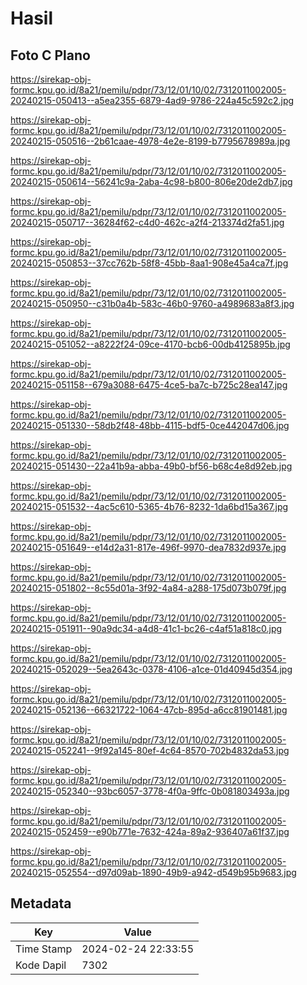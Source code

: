 # Hasil

## Foto C Plano

https://sirekap-obj-formc.kpu.go.id/8a21/pemilu/pdpr/73/12/01/10/02/7312011002005-20240215-050413--a5ea2355-6879-4ad9-9786-224a45c592c2.jpg

https://sirekap-obj-formc.kpu.go.id/8a21/pemilu/pdpr/73/12/01/10/02/7312011002005-20240215-050516--2b61caae-4978-4e2e-8199-b7795678989a.jpg

https://sirekap-obj-formc.kpu.go.id/8a21/pemilu/pdpr/73/12/01/10/02/7312011002005-20240215-050614--56241c9a-2aba-4c98-b800-806e20de2db7.jpg

https://sirekap-obj-formc.kpu.go.id/8a21/pemilu/pdpr/73/12/01/10/02/7312011002005-20240215-050717--36284f62-c4d0-462c-a2f4-213374d2fa51.jpg

https://sirekap-obj-formc.kpu.go.id/8a21/pemilu/pdpr/73/12/01/10/02/7312011002005-20240215-050853--37cc762b-58f8-45bb-8aa1-908e45a4ca7f.jpg

https://sirekap-obj-formc.kpu.go.id/8a21/pemilu/pdpr/73/12/01/10/02/7312011002005-20240215-050950--c31b0a4b-583c-46b0-9760-a4989683a8f3.jpg

https://sirekap-obj-formc.kpu.go.id/8a21/pemilu/pdpr/73/12/01/10/02/7312011002005-20240215-051052--a8222f24-09ce-4170-bcb6-00db4125895b.jpg

https://sirekap-obj-formc.kpu.go.id/8a21/pemilu/pdpr/73/12/01/10/02/7312011002005-20240215-051158--679a3088-6475-4ce5-ba7c-b725c28ea147.jpg

https://sirekap-obj-formc.kpu.go.id/8a21/pemilu/pdpr/73/12/01/10/02/7312011002005-20240215-051330--58db2f48-48bb-4115-bdf5-0ce442047d06.jpg

https://sirekap-obj-formc.kpu.go.id/8a21/pemilu/pdpr/73/12/01/10/02/7312011002005-20240215-051430--22a41b9a-abba-49b0-bf56-b68c4e8d92eb.jpg

https://sirekap-obj-formc.kpu.go.id/8a21/pemilu/pdpr/73/12/01/10/02/7312011002005-20240215-051532--4ac5c610-5365-4b76-8232-1da6bd15a367.jpg

https://sirekap-obj-formc.kpu.go.id/8a21/pemilu/pdpr/73/12/01/10/02/7312011002005-20240215-051649--e14d2a31-817e-496f-9970-dea7832d937e.jpg

https://sirekap-obj-formc.kpu.go.id/8a21/pemilu/pdpr/73/12/01/10/02/7312011002005-20240215-051802--8c55d01a-3f92-4a84-a288-175d073b079f.jpg

https://sirekap-obj-formc.kpu.go.id/8a21/pemilu/pdpr/73/12/01/10/02/7312011002005-20240215-051911--90a9dc34-a4d8-41c1-bc26-c4af51a818c0.jpg

https://sirekap-obj-formc.kpu.go.id/8a21/pemilu/pdpr/73/12/01/10/02/7312011002005-20240215-052029--5ea2643c-0378-4106-a1ce-01d40945d354.jpg

https://sirekap-obj-formc.kpu.go.id/8a21/pemilu/pdpr/73/12/01/10/02/7312011002005-20240215-052136--66321722-1064-47cb-895d-a6cc81901481.jpg

https://sirekap-obj-formc.kpu.go.id/8a21/pemilu/pdpr/73/12/01/10/02/7312011002005-20240215-052241--9f92a145-80ef-4c64-8570-702b4832da53.jpg

https://sirekap-obj-formc.kpu.go.id/8a21/pemilu/pdpr/73/12/01/10/02/7312011002005-20240215-052340--93bc6057-3778-4f0a-9ffc-0b081803493a.jpg

https://sirekap-obj-formc.kpu.go.id/8a21/pemilu/pdpr/73/12/01/10/02/7312011002005-20240215-052459--e90b771e-7632-424a-89a2-936407a61f37.jpg

https://sirekap-obj-formc.kpu.go.id/8a21/pemilu/pdpr/73/12/01/10/02/7312011002005-20240215-052554--d97d09ab-1890-49b9-a942-d549b95b9683.jpg


## Metadata

| Key        | Value               |
| ---------- | ------------------- |
| Time Stamp | 2024-02-24 22:33:55 |
| Kode Dapil | 7302                |



